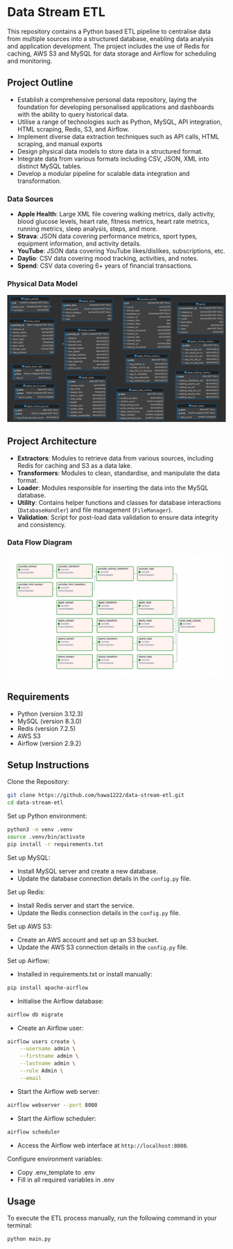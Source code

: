# Data Stream ETL

This repository contains a Python based ETL pipeline to centralise data from multiple sources into a structured database, enabling data analysis and application development. The project includes the use of Redis for caching, AWS S3 and MySQL for data storage and Airflow for scheduling and monitoring.

## Project Outline

- Establish a comprehensive personal data repository, laying the foundation for developing personalised applications and dashboards with the ability to query historical data.
- Utilise a range of technologies such as Python, MySQL, API integration, HTML scraping, Redis, S3, and Airflow.
- Implement diverse data extraction techniques such as API calls, HTML scraping, and manual exports
- Design physical data models to store data in a structured format.
- Integrate data from various formats including CSV, JSON, XML into distinct MySQL tables.
- Develop a modular pipeline for scalable data integration and transformation.

### Data Sources

- **Apple Health**: Large XML file covering walking metrics, daily activity, blood glucose levels, heart rate, fitness metrics, heart rate metrics, running metrics, sleep analysis, steps, and more.
- **Strava**: JSON data covering performance metrics, sport types, equipment information, and activity details.
- **YouTube**: JSON data covering YouTube likes/dislikes, subscriptions, etc.
- **Daylio**: CSV data covering mood tracking, activities, and notes.
- **Spend**: CSV data covering 6+ years of financial transactions.

### Physical Data Model

![MySQL Schema Diagram](./diagrams/schema.png)

## Project Architecture

- **Extractors**: Modules to retrieve data from various sources, including Redis for caching and S3 as a data lake.
- **Transformers**: Modules to clean, standardise, and manipulate the data format.
- **Loader**: Modules responsible for inserting the data into the MySQL database.
- **Utility**: Contains helper functions and classes for database interactions (`DatabaseHandler`) and file management (`FileManager`).
- **Validation**: Script for post-load data validation to ensure data integrity and consistency.

### Data Flow Diagram

![Airflow Dag Diagram](./diagrams/etl_dag.png)

## Requirements

- Python (version 3.12.3)
- MySQL (version 8.3.0)
- Redis (version 7.2.5)
- AWS S3
- Airflow (version 2.9.2)

## Setup Instructions

Clone the Repository:

```bash
git clone https://github.com/hawa1222/data-stream-etl.git
cd data-stream-etl
```

Set up Python environment:

``` bash
python3 -m venv .venv
source .venv/bin/activate
pip install -r requirements.txt
```

Set up MySQL:

- Install MySQL server and create a new database.
- Update the database connection details in the `config.py` file.

Set up Redis:

- Install Redis server and start the service.
- Update the Redis connection details in the `config.py` file.

Set up AWS S3:

- Create an AWS account and set up an S3 bucket.
- Update the AWS S3 connection details in the `config.py` file.

Set up Airflow:

- Installed in requirements.txt or install manually:

``` bash
pip install apache-airflow
```

- Initialise the Airflow database:

``` bash
airflow db migrate
```

- Create an Airflow user:

``` bash
airflow users create \
    --username admin \
    --firstname admin \
    --lastname admin \
    --role Admin \
    --email
```

- Start the Airflow web server:

``` bash
airflow webserver --port 8080
```

- Start the Airflow scheduler:

``` bash
airflow scheduler
```

- Access the Airflow web interface at `http://localhost:8080`.

Configure environment variables:

- Copy .env_template to .env
- Fill in all required variables in .env

## Usage

To execute the ETL process manually, run the following command in your terminal:

```bash
python main.py
```
